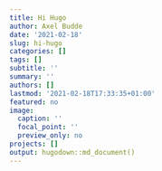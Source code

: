 ```yaml
---
title: Hi Hugo
author: Axel Budde
date: '2021-02-18'
slug: hi-hugo
categories: []
tags: []
subtitle: ''
summary: ''
authors: []
lastmod: '2021-02-18T17:33:35+01:00'
featured: no
image:
  caption: ''
  focal_point: ''
  preview_only: no
projects: []
output: hugodown::md_document()
---
```


<script src="{{< blogdown/postref >}}index_files/htmlwidgets/htmlwidgets.js"></script>
<script src="{{< blogdown/postref >}}index_files/jquery/jquery.min.js"></script>
<link href="{{< blogdown/postref >}}index_files/leaflet/leaflet.css" rel="stylesheet" />
<script src="{{< blogdown/postref >}}index_files/leaflet/leaflet.js"></script>
<link href="{{< blogdown/postref >}}index_files/leafletfix/leafletfix.css" rel="stylesheet" />
<script src="{{< blogdown/postref >}}index_files/proj4/proj4.min.js"></script>
<script src="{{< blogdown/postref >}}index_files/Proj4Leaflet/proj4leaflet.js"></script>
<link href="{{< blogdown/postref >}}index_files/rstudio_leaflet/rstudio_leaflet.css" rel="stylesheet" />
<script src="{{< blogdown/postref >}}index_files/leaflet-binding/leaflet.js"></script>
<div id="htmlwidget-1" style="width:100%;height:480px;" class="leaflet html-widget"></div>
<script type="application/json" data-for="htmlwidget-1">{"x":{"options":{"crs":{"crsClass":"L.CRS.EPSG3857","code":null,"proj4def":null,"projectedBounds":null,"options":{}}},"calls":[{"method":"addTiles","args":["//{s}.tile.openstreetmap.org/{z}/{x}/{y}.png",null,null,{"minZoom":0,"maxZoom":18,"tileSize":256,"subdomains":"abc","errorTileUrl":"","tms":false,"noWrap":false,"zoomOffset":0,"zoomReverse":false,"opacity":1,"zIndex":1,"detectRetina":false,"attribution":"&copy; <a href=\"http://openstreetmap.org\">OpenStreetMap<\/a> contributors, <a href=\"http://creativecommons.org/licenses/by-sa/2.0/\">CC-BY-SA<\/a>"}]},{"method":"addPopups","args":[42.0285,-93.65,"Here is the <b>Department of Statistics<\/b>, ISU",null,null,{"maxWidth":300,"minWidth":50,"autoPan":true,"keepInView":false,"closeButton":true,"className":""}]}],"setView":[[42.0285,-93.65],17,[]],"limits":{"lat":[42.0285,42.0285],"lng":[-93.65,-93.65]}},"evals":[],"jsHooks":[]}</script>
